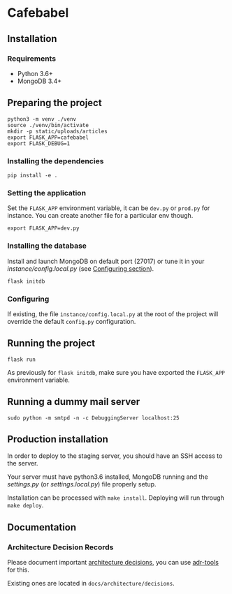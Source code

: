 # Cafebabel


## Installation


### Requirements

- Python 3.6+
- MongoDB 3.4+


## Preparing the project

```
python3 -m venv ./venv
source ./venv/bin/activate
mkdir -p static/uploads/articles
export FLASK_APP=cafebabel
export FLASK_DEBUG=1
```

### Installing the dependencies

```
pip install -e .
```

### Setting the application

Set the `FLASK_APP` environment variable, it can be `dev.py` or `prod.py`
for instance. You can create another file for a particular env though.

```
export FLASK_APP=dev.py
```

### Installing the database

Install and launch MongoDB on default port (27017) or tune it in your
_instance/config.local.py_ (see [Configuring section](#Configuring)).

```
flask initdb
```


### Configuring

If existing, the file `instance/config.local.py` at the root of
the project will override the default `config.py` configuration.


## Running the project

```
flask run
```

As previously for `flask initdb`, make sure you have exported the `FLASK_APP`
environment variable.


## Running a dummy mail server

```
sudo python -m smtpd -n -c DebuggingServer localhost:25
```


## Production installation

In order to deploy to the staging server, you should have an SSH access
to the server.

Your server must have python3.6 installed, MongoDB running and the
_settings.py_ (or _settings.local.py_) file properly setup.

Installation can be processed with `make install`.
Deploying will run through `make deploy`.


## Documentation

### Architecture Decision Records

Please document important
[architecture decisions](http://thinkrelevance.com/blog/2011/11/15/documenting-architecture-decisions),
you can use [adr-tools](https://github.com/npryce/adr-tools) for this.

Existing ones are located in `docs/architecture/decisions`.
